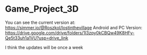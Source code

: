 # Game_Project_3D
You can see the current version at: https://simmer.io/@Roszkol/lostinthevillage
Android and PC Version: https://drive.google.com/drive/folders/1I3zpy0kCBQw49K8HFy-Qe5t33uh1a1VU?usp=drive_link

I think the updates will be once a week
